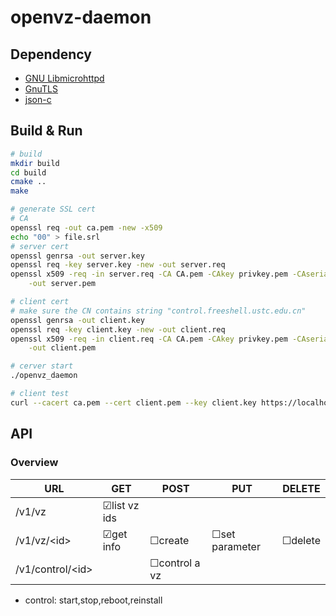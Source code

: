 # openvz-daemon

## Dependency

* [GNU Libmicrohttpd](http://www.gnu.org/software/libmicrohttpd/)
* [GnuTLS](http://www.gnutls.org/)
* [json-c](https://github.com/json-c/json-c/wiki)

## Build & Run

```bash
# build
mkdir build
cd build
cmake ..
make
```

```bash
# generate SSL cert
# CA
openssl req -out ca.pem -new -x509
echo "00" > file.srl
# server cert
openssl genrsa -out server.key
openssl req -key server.key -new -out server.req
openssl x509 -req -in server.req -CA CA.pem -CAkey privkey.pem -CAserial file.srl \
    -out server.pem

# client cert
# make sure the CN contains string "control.freeshell.ustc.edu.cn"
openssl genrsa -out client.key
openssl req -key client.key -new -out client.req
openssl x509 -req -in client.req -CA CA.pem -CAkey privkey.pem -CAserial file.srl \
    -out client.pem

```

```bash
# cerver start
./openvz_daemon

# client test
curl --cacert ca.pem --cert client.pem --key client.key https://localhost:8888/

```

## API

### Overview

URL           | GET           | POST          | PUT           | DELETE        |
------------- | ------------- | ------------- | ------------- | ------------- |
/v1/vz        | ☑list vz ids  |               |               |               |
/v1/vz/\<id\> | ☑get info     | ☐create       | ☐set parameter| ☐delete       |
/v1/control/\<id\> |          | ☐control a vz |               |               |

* control: start,stop,reboot,reinstall